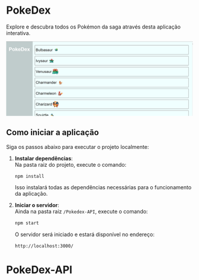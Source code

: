 
# PokeDex

Explore e descubra todos os Pokémon da saga através desta aplicação interativa.

![TelaDaPokedex](./tela.png)

## Como iniciar a aplicação

Siga os passos abaixo para executar o projeto localmente:

1. **Instalar dependências**:  
   Na pasta raiz do projeto, execute o comando:
   ```bash
   npm install
   ```
   Isso instalará todas as dependências necessárias para o funcionamento da aplicação.

2. **Iniciar o servidor**:  
   Ainda na pasta raiz `/Pokedex-API`, execute o comando:
   ```bash
   npm start
   ```
   O servidor será iniciado e estará disponível no endereço:
   ```
   http://localhost:3000/
   ```


# PokeDex-API
